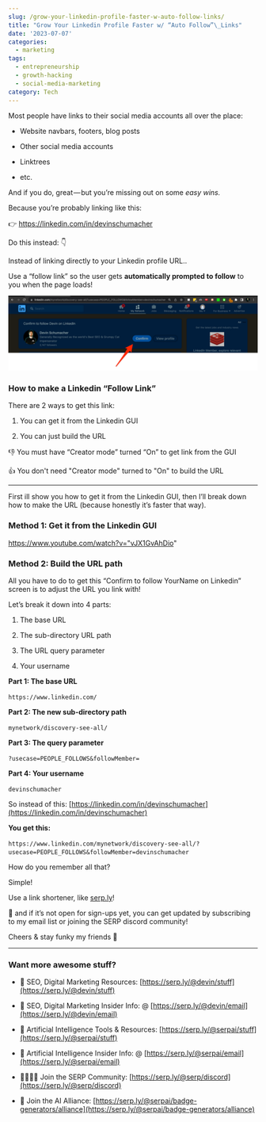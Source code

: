 ```yaml
---
slug: /grow-your-linkedin-profile-faster-w-auto-follow-links/
title: "Grow Your Linkedin Profile Faster w/ “Auto Follow”\_Links"
date: '2023-07-07'
categories:
  - marketing
tags:
  - entrepreneurship
  - growth-hacking
  - social-media-marketing
category: Tech
---
```


Most people have links to their social media accounts all over the place:

- Website navbars, footers, blog posts

- Other social media accounts

- Linktrees

- etc.

And if you do, great — but you’re missing out on some _easy wins._

Because you’re probably linking like this:

👉 https://linkedin.com/in/devinschumacher

Do this instead: 👇

Instead of linking directly to your Linkedin profile URL..

Use a “follow link” so the user gets **automatically prompted to follow** to you when the page loads!

![](https://raw.githubusercontent.com/devinschumacher/uploads/main/images/linkedin-auto-follow-link-devinschumacher-1024x308.png)

### How to make a Linkedin “Follow Link”

There are 2 ways to get this link:

1. You can get it from the Linkedin GUI

3. You can just build the URL

👎 You must have “Creator mode” turned “On” to get link from the GUI

👍 You don't need "Creator mode" turned to "On" to build the URL

* * *

First ill show you how to get it from the Linkedin GUI, then I’ll break down how to make the URL (because honestly it’s faster that way).

### Method 1: Get it from the Linkedin GUI

https://www.youtube.com/watch?v="vJX1GvAhDio"

### Method 2: Build the URL path

All you have to do to get this “Confirm to follow YourName on Linkedin” screen is to adjust the URL you link with!

Let’s break it down into 4 parts:

1. The base URL

3. The sub-directory URL path

5. The URL query parameter

7. Your username

**Part 1: The base URL**

`
https://www.linkedin.com/
`

**Part 2: The new sub-directory path**

`
mynetwork/discovery-see-all/
`

**Part 3: The query parameter**

`
?usecase=PEOPLE_FOLLOWS&followMember=
`

**Part 4: Your username**

`
devinschumacher
`

So instead of this: [https://linkedin.com/in/devinschumacher](https://linkedin.com/in/devinschumacher)

**You get this:**

`https://www.linkedin.com/mynetwork/discovery-see-all/?usecase=PEOPLE_FOLLOWS&followMember=devinschumacher`

How do you remember all that?

Simple!

Use a link shortener, like [serp.ly](https://serp.ly/)!

🤔 and if it’s not open for sign-ups yet, you can get updated by subscribing to my email list or joining the SERP discord community!

Cheers & stay funky my friends 🦩

* * *

### Want more awesome stuff?

- 🎁 SEO, Digital Marketing Resources: [https://serp.ly/@devin/stuff](https://serp.ly/@devin/stuff)

- 💌 SEO, Digital Marketing Insider Info: @ [https://serp.ly/@devin/email](https://serp.ly/@devin/email)

- 🎁 Artificial Intelligence Tools & Resources: [https://serp.ly/@serpai/stuff](https://serp.ly/@serpai/stuff)

- 💌 Artificial Intelligence Insider Info: @ [https://serp.ly/@serpai/email](https://serp.ly/@serpai/email)

- 👨‍👩‍👧‍👦 Join the SERP Community: [https://serp.ly/@serp/discord](https://serp.ly/@serp/discord)

- 🔰 Join the AI Alliance: [https://serp.ly/@serpai/badge-generators/alliance](https://serp.ly/@serpai/badge-generators/alliance)

